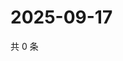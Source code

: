 # 2025-09-17

共 0 条

<!-- BEGIN ZHIHUQUESTIONS -->
<!-- 最后更新时间 Wed Sep 17 2025 10:15:24 GMT+0800 (China Standard Time) -->

<!-- END ZHIHUQUESTIONS -->
